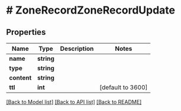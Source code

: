 # # ZoneRecordZoneRecordUpdate

## Properties

Name | Type | Description | Notes
------------ | ------------- | ------------- | -------------
**name** | **string** |  |
**type** | **string** |  |
**content** | **string** |  |
**ttl** | **int** |  | [default to 3600]

[[Back to Model list]](../../README.md#models) [[Back to API list]](../../README.md#endpoints) [[Back to README]](../../README.md)
